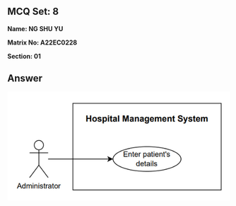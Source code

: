 ## MCQ Set: 8

**Name: NG SHU YU**

**Matrix No: A22EC0228**

**Section: 01**

## Answer
<img src="drawio_image/uc6.jpg" alt=""/></a>
